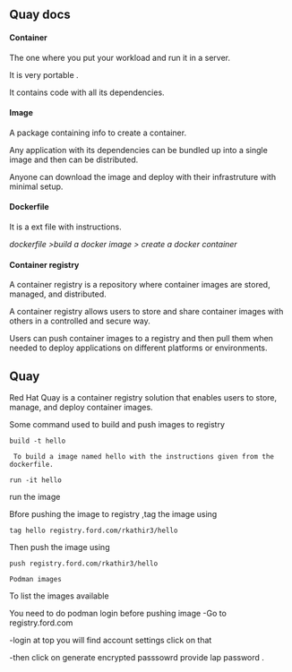 ## Quay docs

#### Container 
The one where you put your workload and run it in a server. 

It is very portable .

It  contains code with all its dependencies.

#### Image
A package containing info to create a container.

Any application with its dependencies can be bundled up into a single image and then can be distributed.

Anyone can download the image and deploy with their infrastruture with minimal setup.

#### Dockerfile
It is a ext file with instructions.

*dockerfile >build a docker image > create a docker container*

#### Container registry

A container registry is a  repository where container images are stored, managed, and distributed.

A container registry allows users to store and share container images with others in a controlled and secure way.

Users can push container images to a registry and then pull them when needed to deploy applications on different platforms or environments.



## Quay

Red Hat Quay is a container registry solution that enables users to store, manage, and deploy container images. 

Some command used to build and push images to registry

`build -t hello `

     To build a image named hello with the instructions given from the dockerfile.

`run -it hello `

  run the image

Bfore pushing the image to registry ,tag the image using 

 `tag hello registry.ford.com/rkathir3/hello`

Then push the image using 

 `push registry.ford.com/rkathir3/hello`

`Podman images`

  To list the images available

You need to do podman login before pushing image
 -Go to registry.ford.com 

 -login at top you will find account settings click on that 

 -then click on generate encrypted passsowrd provide lap password .